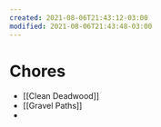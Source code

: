```yaml
---
created: 2021-08-06T21:43:12-03:00
modified: 2021-08-06T21:43:48-03:00
---
```


# Chores

- [[Clean Deadwood]]
- [[Gravel Paths]]
-
